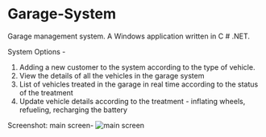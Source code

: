 # Garage-System
Garage management system.
A Windows application written in C # .NET.

System Options -
1. Adding a new customer to the system according to the type of vehicle.
2. View the details of all the vehicles in the garage system
3. List of vehicles treated in the garage in real time according to the status of the treatment
4. Update vehicle details according to the treatment  - inflating wheels, refueling, recharging the battery

Screenshot:
main screen-
![main screen](https://user-images.githubusercontent.com/68436015/109780095-53f74600-7c0f-11eb-9e9e-fa13d9666ec2.jpg)

